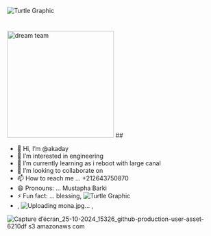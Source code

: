 ![Turtle Graphic](data:image/png;base64,iVBORw0KGgoAAAANSUhEUgAAAAUAAAAFCAIAAABIO6ULAAAACXBIWXMAAB7CAAAewgFu0HU+AAAASUlEQVR42mJgYGD4T4OW0HBn5Pi/NMG4seOVZz60foGBgrHXOYMcFAaqN9ZAjBpILyg9EvDNcTAQvBQA9grFw/1YBCaCgPjE7aGJRxXwQBAD8vwph/J0RqAAAAABJRU5ErkJggg==)
#
<img width="249" alt="dream team" src="https://github.com/user-attachments/assets/402d3201-f78b-4807-b075-037c4fd7c358">
##

- 👋 Hi, I’m @akaday
- 👀 I’m interested in engineering
- 🌱 I’m currently learning as i reboot with large canal
- 💞️ I’m looking to collaborate on 
- 📫 How to reach me ... +212643750870
- 😄 Pronouns: ... Mustapha Barki
- ⚡ Fun fact: ... blessing,
            ![Turtle Graphic](data:image/png;base64,iVBORw0KGgoAAAANSUhEUgAAAAUAAAAFCAIAAABIO6ULAAAACXBIWXMAAB7CAAAewgFu0HU+AAAASUlEQVR42mJgYGD4T4OW0HBn5Pi/NMG4seOVZz60foGBgrHXOYMcFAaqN9ZAjBpILyg9EvDNcTAQvBQA9grFw/1YBCaCgPjE7aGJRxXwQBAD8vwph/J0RqAAAAABJRU5ErkJggg==)
- ,
        ![Uploading mona.jpg…]() ,

![Capture d’écran_25-10-2024_15326_github-production-user-asset-6210df s3 amazonaws com](https://github.com/user-attachments/assets/3a48e877-da3f-4174-94c1-c68160753bc1)


<!---
akaday/akaday is a ✨ special ✨ repository because its `README.md` (this file) appears on your GitHub profile.
You can click the Preview link to take a look at your changes.
--->
